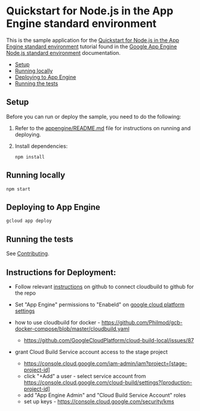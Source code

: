 # Quickstart for Node.js in the App Engine standard environment

This is the sample application for the
[Quickstart for Node.js in the App Engine standard environment][tutorial]
tutorial found in the [Google App Engine Node.js standard environment][appengine]
documentation.

* [Setup](#setup)
* [Running locally](#running-locally)
* [Deploying to App Engine](#deploying-to-app-engine)
* [Running the tests](#running-the-tests)

## Setup

Before you can run or deploy the sample, you need to do the following:

1.  Refer to the [appengine/README.md][readme] file for instructions on
    running and deploying.
1.  Install dependencies:

        npm install

## Running locally

    npm start

## Deploying to App Engine

    gcloud app deploy

## Running the tests

See [Contributing][contributing].

[appengine]: https://cloud.google.com/appengine/docs/standard/nodejs
[tutorial]: https://cloud.google.com/appengine/docs/standard/nodejs/quickstart
[readme]: ../../README.md
[contributing]: https://github.com/GoogleCloudPlatform/nodejs-docs-samples/blob/master/CONTRIBUTING.md
[instructions]: https://cloud.google.com/cloud-build/docs/run-builds-on-github
[cloud-build-settings]:https://console.cloud.google.com/cloud-build/settings
## Instructions for Deployment:
- Follow relevant [instructions][instructions] on github to connect cloudbuild to github for the repo
- Set "App Engine" permissions to "Enabeld" on [google cloud platform settings][cloud-build-settings]

- how to use cloudbuild for docker - https://github.com/Philmod/gcb-docker-compose/blob/master/cloudbuild.yaml
  - https://github.com/GoogleCloudPlatform/cloud-build-local/issues/87
- grant Cloud Build Service account access to the stage project
  - https://console.cloud.google.com/iam-admin/iam?project=[stage-project-id]
  - click "+Add" a user - select service account from https://console.cloud.google.com/cloud-build/settings?[production-project-id]
  - add "App Engine Admin" and "Cloud Build Service Account" roles
  - set up keys - https://console.cloud.google.com/security/kms